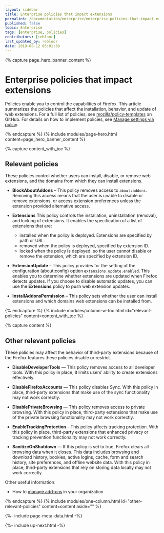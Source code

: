 ```yaml
---
layout: sidebar
title: Enterprise policies that impact extensions
permalink: /documentation/enterprise/enterprise-policies-that-impact-extensions/
published: false
topic: Enterprise
tags: [enterprise, policies]
contributors: [rebloor]
last_updated_by: rebloor
date: 2019-08-12 05:01:39
---
```


<!-- Page Hero Banner -->

{% capture page_hero_banner_content %}

# Enterprise policies that impact extensions

Policies enable you to control the capabilities of Firefox. This article summarizes the policies that affect the installation, behavior, and update of web extensions. For a full list of policies, see [mozilla/policy-templates](https://github.com/mozilla/policy-templates) on GitHub. For details on how to implement policies, see [Manage settings via policy](https://support.mozilla.org/products/firefox-enterprise/policies-customization-enterprise/manage-settings-policy).

{% endcapture %}
{% include modules/page-hero.html
	content=page_hero_banner_content
%}

<!-- END: Page Hero Banner -->

<!-- Content with Table of Contents Module -->

{% capture content_with_toc %}

## Relevant policies

These policies control whether users can install, disable, or remove web extensions, and the domains from which they can install extensions.

- **BlockAboutAddons** – This policy removes access to `about:addons`. Removing this access means that the user is unable to disable or remove extensions, or access extension preferences unless the extension provided alternative access.

- **Extensions** This policy controls the installation, uninstallation (removal), and locking of extensions. It enables the specification of a list of extensions that are:

  - installed when the policy is deployed. Extensions are specified by path or URL.
  - removed when the policy is deployed, specified by extension ID.
  - locked when the policy is deployed, so the user cannot disable or remove the extension, which are specified by extension ID.

- **ExtensionUpdate** – This policy provides for the setting of the configuration (about:config) option `extensions.update.enabled`. This enables you to determine whether extensions are updated when Firefox detects updates. If you choose to disable automatic updates, you can use the **Extensions** policy to push web extension updates.

- **InstallAddonsPermission** – This policy sets whether the user can install extensions and which domains web extensions can be installed from.

{% endcapture %}
{% include modules/column-w-toc.html
  id="relevant-policies"
  content=content_with_toc
%}

<!-- END: Content with Table of Contents -->

<!-- Single Column Body Module -->

{% capture content %}

## Other relevant policies

These policies may affect the behavior of third-party extensions because of the Firefox features these policies disable or restrict.

- **DisableDeveloperTools** — This policy removes access to all developer tools. With this policy in place, it limits users’ ability to create extensions effectively.

- **DisableFirefoxAccounts** — This policy disables Sync. With this policy in place, third-party extensions that make use of the sync functionality may not work correctly.

- **DisablePrivateBrowsing** — This policy removes access to private browsing. With this policy in place, third-party extensions that make use of the private browsing functionality may not work correctly.

- **EnableTrackingProtection** – This policy affects tracking protection. With this policy in place, third-party extensions that enhanced privacy or tracking prevention functionality may not work correctly.

- **SanitizeOnShutdown** — If this policy is set to true, Firefox clears all browsing data when it closes. This data includes browsing and download history, bookies, active logins, cache, form and search history, site preferences, and offline website data. With this policy in place, third-party extensions that rely on storing data locally may not work correctly.

Other useful information:

- How to [manage add-ons](https://support.mozilla.org/products/firefox-enterprise/policies-customization-enterprise/manage-add-ons-enterprise) in your organization

{% endcapture %}
{% include modules/one-column.html
  id="other-relevant-policies"
  content=content
  aside=""
%}

<!-- END: Single Column Body Module -->

<!-- Meta Data -->

{%- include page-meta-data.html -%}

<!-- END: Meta Data -->

<!-- Up Next -->

{%- include up-next.html -%}

<!-- END: Up Next -->
